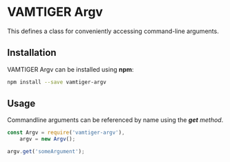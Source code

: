 # VAMTIGER Argv
This defines a class for conveniently accessing command-line arguments.

## Installation
VAMTIGER Argv can be installed using **npm**:
```bash
npm install --save vamtiger-argv
```

## Usage
Commandline arguments can be referenced by name using the **_get_** _method_.
```javascript
const Argv = require('vamtiger-argv'),
    argv = new Argv();

argv.get('someArgument');
```
